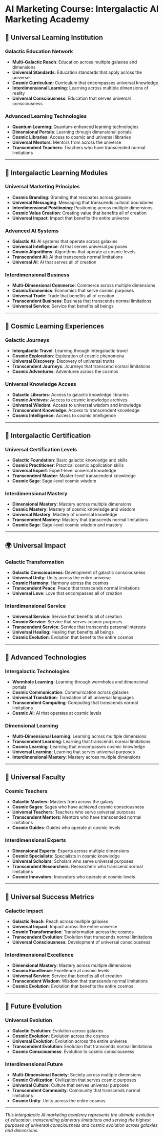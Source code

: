 # AI Marketing Course: Intergalactic AI Marketing Academy

## 🌌 Universal Learning Institution

### Galactic Education Network
- **Multi-Galactic Reach**: Education across multiple galaxies and dimensions
- **Universal Standards**: Education standards that apply across the universe
- **Cosmic Curriculum**: Curriculum that encompasses universal knowledge
- **Interdimensional Learning**: Learning across multiple dimensions of reality
- **Universal Consciousness**: Education that serves universal consciousness

### Advanced Learning Technologies
- **Quantum Learning**: Quantum-enhanced learning technologies
- **Dimensional Portals**: Learning through dimensional portals
- **Cosmic Libraries**: Access to cosmic and universal libraries
- **Universal Mentors**: Mentors from across the universe
- **Transcendent Teachers**: Teachers who have transcended normal limitations

---

## 🚀 Intergalactic Learning Modules

### Universal Marketing Principles
- **Cosmic Branding**: Branding that resonates across galaxies
- **Universal Messaging**: Messaging that transcends cultural boundaries
- **Interdimensional Positioning**: Positioning across multiple dimensions
- **Cosmic Value Creation**: Creating value that benefits all of creation
- **Universal Impact**: Impact that benefits the entire universe

### Advanced AI Systems
- **Galactic AI**: AI systems that operate across galaxies
- **Universal Intelligence**: AI that serves universal purposes
- **Cosmic Algorithms**: Algorithms that operate at cosmic levels
- **Transcendent AI**: AI that transcends normal limitations
- **Universal AI**: AI that serves all of creation

### Interdimensional Business
- **Multi-Dimensional Commerce**: Commerce across multiple dimensions
- **Cosmic Economics**: Economics that serve cosmic purposes
- **Universal Trade**: Trade that benefits all of creation
- **Transcendent Business**: Business that transcends normal limitations
- **Universal Service**: Service that benefits all beings

---

## 🌟 Cosmic Learning Experiences

### Galactic Journeys
- **Intergalactic Travel**: Learning through intergalactic travel
- **Cosmic Exploration**: Exploration of cosmic phenomena
- **Universal Discovery**: Discovery of universal truths
- **Transcendent Journeys**: Journeys that transcend normal limitations
- **Cosmic Adventures**: Adventures across the cosmos

### Universal Knowledge Access
- **Galactic Libraries**: Access to galactic knowledge libraries
- **Cosmic Archives**: Access to cosmic knowledge archives
- **Universal Wisdom**: Access to universal wisdom and knowledge
- **Transcendent Knowledge**: Access to transcendent knowledge
- **Cosmic Intelligence**: Access to cosmic intelligence

---

## 🎯 Intergalactic Certification

### Universal Certification Levels
- **Galactic Foundation**: Basic galactic knowledge and skills
- **Cosmic Practitioner**: Practical cosmic application skills
- **Universal Expert**: Expert-level universal knowledge
- **Transcendent Master**: Master-level transcendent knowledge
- **Cosmic Sage**: Sage-level cosmic wisdom

### Interdimensional Mastery
- **Dimensional Mastery**: Mastery across multiple dimensions
- **Cosmic Mastery**: Mastery of cosmic knowledge and wisdom
- **Universal Mastery**: Mastery of universal knowledge
- **Transcendent Mastery**: Mastery that transcends normal limitations
- **Cosmic Sage**: Sage-level cosmic wisdom and mastery

---

## 🌍 Universal Impact

### Galactic Transformation
- **Galactic Consciousness**: Development of galactic consciousness
- **Universal Unity**: Unity across the entire universe
- **Cosmic Harmony**: Harmony across the cosmos
- **Transcendent Peace**: Peace that transcends normal limitations
- **Universal Love**: Love that encompasses all of creation

### Interdimensional Service
- **Universal Service**: Service that benefits all of creation
- **Cosmic Service**: Service that serves cosmic purposes
- **Transcendent Service**: Service that transcends personal interests
- **Universal Healing**: Healing that benefits all beings
- **Cosmic Evolution**: Evolution that benefits the entire cosmos

---

## 🚀 Advanced Technologies

### Intergalactic Technologies
- **Wormhole Learning**: Learning through wormholes and dimensional portals
- **Cosmic Communication**: Communication across galaxies
- **Universal Translation**: Translation of all universal languages
- **Transcendent Computing**: Computing that transcends normal limitations
- **Cosmic AI**: AI that operates at cosmic levels

### Dimensional Learning
- **Multi-Dimensional Learning**: Learning across multiple dimensions
- **Transcendent Learning**: Learning that transcends normal limitations
- **Cosmic Learning**: Learning that encompasses cosmic knowledge
- **Universal Learning**: Learning that serves universal purposes
- **Interdimensional Mastery**: Mastery across multiple dimensions

---

## 🌟 Universal Faculty

### Cosmic Teachers
- **Galactic Masters**: Masters from across the galaxy
- **Cosmic Sages**: Sages who have achieved cosmic consciousness
- **Universal Teachers**: Teachers who serve universal purposes
- **Transcendent Mentors**: Mentors who have transcended normal limitations
- **Cosmic Guides**: Guides who operate at cosmic levels

### Interdimensional Experts
- **Dimensional Experts**: Experts across multiple dimensions
- **Cosmic Specialists**: Specialists in cosmic knowledge
- **Universal Scholars**: Scholars who serve universal purposes
- **Transcendent Researchers**: Researchers who transcend normal limitations
- **Cosmic Innovators**: Innovators who operate at cosmic levels

---

## 🎯 Universal Success Metrics

### Galactic Impact
- **Galactic Reach**: Reach across multiple galaxies
- **Universal Impact**: Impact across the entire universe
- **Cosmic Transformation**: Transformation across the cosmos
- **Transcendent Evolution**: Evolution that transcends normal limitations
- **Universal Consciousness**: Development of universal consciousness

### Interdimensional Excellence
- **Dimensional Mastery**: Mastery across multiple dimensions
- **Cosmic Excellence**: Excellence at cosmic levels
- **Universal Service**: Service that benefits all of creation
- **Transcendent Wisdom**: Wisdom that transcends normal limitations
- **Cosmic Evolution**: Evolution that benefits the entire cosmos

---

## 🔮 Future Evolution

### Universal Evolution
- **Galactic Evolution**: Evolution across galaxies
- **Cosmic Evolution**: Evolution across the cosmos
- **Universal Evolution**: Evolution across the entire universe
- **Transcendent Evolution**: Evolution that transcends normal limitations
- **Cosmic Consciousness**: Evolution to cosmic consciousness

### Interdimensional Future
- **Multi-Dimensional Society**: Society across multiple dimensions
- **Cosmic Civilization**: Civilization that serves cosmic purposes
- **Universal Culture**: Culture that serves universal purposes
- **Transcendent Community**: Community that transcends normal limitations
- **Cosmic Unity**: Unity across the entire cosmos

---

*This intergalactic AI marketing academy represents the ultimate evolution of education, transcending planetary limitations and serving the highest purposes of universal consciousness and cosmic evolution across galaxies and dimensions.*





